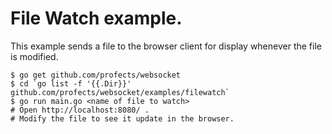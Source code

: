 # File Watch example.

This example sends a file to the browser client for display whenever the file is modified.

    $ go get github.com/profects/websocket
    $ cd `go list -f '{{.Dir}}' github.com/profects/websocket/examples/filewatch`
    $ go run main.go <name of file to watch>
    # Open http://localhost:8080/ .
    # Modify the file to see it update in the browser.
